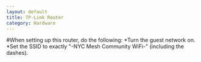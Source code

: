 ```yaml
---
layout: default
title: TP-Link Router
category: Hardware
---
```


#When setting up this router, do the following:
*Turn the guest network on.
*Set the SSID to exactly "-NYC Mesh Community WiFi-" (including the dashes).

